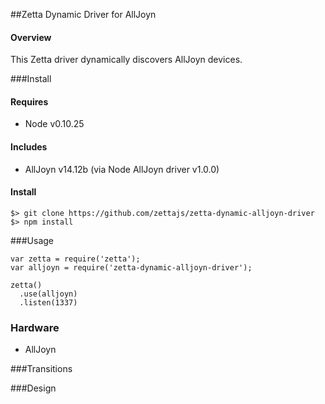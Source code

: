 ##Zetta Dynamic Driver for AllJoyn

#### Overview

This Zetta driver dynamically discovers AllJoyn devices.

###Install

#### Requires

* Node v0.10.25

#### Includes

* AllJoyn v14.12b (via Node AllJoyn driver v1.0.0)

#### Install

```
$> git clone https://github.com/zettajs/zetta-dynamic-alljoyn-driver
$> npm install
```

###Usage

```
var zetta = require('zetta');
var alljoyn = require('zetta-dynamic-alljoyn-driver');

zetta()
  .use(alljoyn)
  .listen(1337)
```

### Hardware

* AllJoyn

###Transitions


###Design

